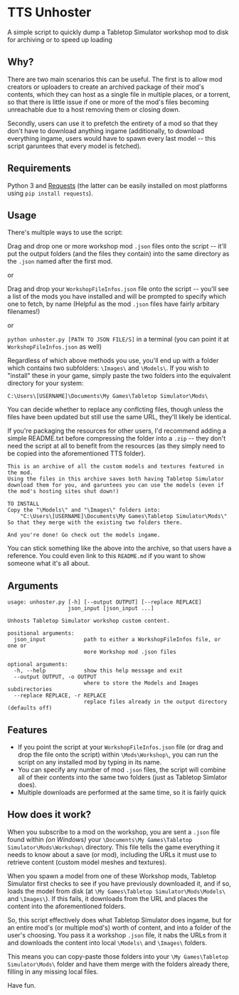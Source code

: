# TTS Unhoster
A simple script to quickly dump a Tabletop Simulator workshop mod to disk for archiving or to speed up loading

## Why?
There are two main scenarios this can be useful. The first is to allow mod creators or uploaders to create an archived package of their mod's contents, which they can host as a single file in multiple places, or a torrent, so that there is little issue if one or more of the mod's files becoming unreachable due to a host removing them or closing down.

Secondly, users can use it to prefetch the entirety of a mod so that they don't have to download anything ingame (additionally, to download everything ingame, users would have to spawn every last model -- this script garuntees that every model is fetched).


## Requirements
Python 3 and [Requests](http://docs.python-requests.org/en/latest/) (the latter can be easily installed on most platforms using `pip install requests`).

## Usage
There's multiple ways to use the script:

Drag and drop one or more workshop mod `.json` files onto the script -- it'll put the output folders (and the files they contain) into the same directory as the `.json` named after the first mod.

or

Drag and drop your `WorkshopFileInfos.json` file onto the script -- you'll see a list of the mods you have installed and will be prompted to specify which one to fetch, by name (Helpful as the mod `.json` files have fairly arbitary filenames!)

or

`python unhoster.py [PATH TO JSON FILE/S]` in a terminal (you can point it at `WorkshopFileInfos.json` as well)

Regardless of which above methods you use, you'll end up with a folder which contains two subfolders: `\Images\` and `\Models\`. If you wish to "install" these in your game, simply paste the two folders into the equivalent directory for your system:

    C:\Users\[USERNAME]\Documents\My Games\Tabletop Simulator\Mods\

You can decide whether to replace any conflcting files, though unless the files have been updated but still use the same URL, they'll likely be identical.

If you're packaging the resources for other users, I'd recommend adding a simple README.txt before compressing the folder into a `.zip` -- they don't need the script at all to benefit from the resources (as they simply need to be copied into the aforementioned TTS folder).

    This is an archive of all the custom models and textures featured in the mod.
    Using the files in this archive saves both having Tabletop Simulator download them for you, and garuntees you can use the models (even if the mod's hosting sites shut down!)

    TO INSTALL
    Copy the "\Models\" and "\Images\" folders into:
        "C:\Users\[USERNAME]\Documents\My Games\Tabletop Simulator\Mods\"
    So that they merge with the existing two folders there.

    And you're done! Go check out the models ingame.
You can stick something like the above into the archive, so that users have a reference. You could even link to this `README.md` if you want to show someone what it's all about.

## Arguments

    usage: unhoster.py [-h] [--output OUTPUT] [--replace REPLACE]
                       json_input [json_input ...]

    Unhosts Tabletop Simulator workshop custom content.

    positional arguments:
      json_input            path to either a WorkshopFileInfos file, or one or
                            more Workshop mod .json files

    optional arguments:
      -h, --help            show this help message and exit
      --output OUTPUT, -o OUTPUT
                            where to store the Models and Images subdirectories
      --replace REPLACE, -r REPLACE
                            replace files already in the output directory (defaults off)

## Features
- If you point the script at your `WorkshopFileInfos.json` file (or drag and drop the file onto the script) within `\Mods\Workshop\`, you can run the script on any installed mod by typing in its name.
- You can specify any number of mod `.json` files, the script will combine all of their contents into the same two folders (just as Tabletop Simlator does).
- Multiple downloads are performed at the same time, so it is fairly quick

## How does it work?
When you subscribe to a mod on the workshop, you are sent a `.json` file found within *(on Windows)* your `\Documents\My Games\Tabletop Simulator\Mods\Workshop\` directory. This file tells the game everything it needs to know about a save (or mod), including the URLs it must use to retrieve content (custom model meshes and textures).

When you spawn a model from one of these Workshop mods, Tabletop Simulator first checks to see if you have previously downloaded it, and if so, loads the model from disk (at `\My Games\Tabletop Simulator\Mods\Models\` and `\Images\`). If this fails, it downloads from the URL and places the content into the aforementioned folders.

So, this script effectively does what Tabletop Simulator does ingame, but for an entire mod's (or multiple mod's) worth of content, and into a folder of the user's choosing. You pass it a workshop `.json` file, it nabs the URLs from it and downloads the content into local `\Models\` and `\Images\` folders.

This means you can copy-paste those folders into your `\My Games\Tabletop Simulator\Mods\` folder and have them merge with the folders already there, filling in any missing local files.

Have fun.

